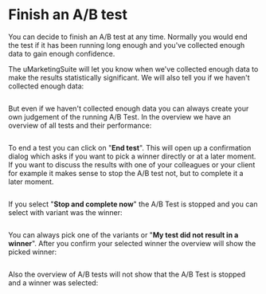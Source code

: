 # Finish an A/B test

You can decide to finish an A/B test at any time. Normally you would end the test if it has been running long enough and you've collected enough data to gain enough confidence.

The uMarketingSuite will let you know when we've collected enough data to make the results statistically significant. We will also tell you if we haven't collected enough data:

![]()

But even if we haven't collected enough data you can always create your own judgement of the running A/B Test. In the overview we have an overview of all tests and their performance:

![]()

To end a test you can click on "**End test**". This will open up a confirmation dialog which asks if you want to pick a winner directly or at a later moment. If you want to discuss the results with one of your colleagues or your client for example it makes sense to stop the A/B test not, but to complete it a later moment.

![]()

If you select "**Stop and complete now**" the A/B Test is stopped and you can select with variant was the winner:

![]()

You can always pick one of the variants or "**My test did not result in a winner**". After you confirm your selected winner the overview will show the picked winner:

![]()

Also the overview of A/B tests will not show that the A/B Test is stopped and a winner was selected:

![]()